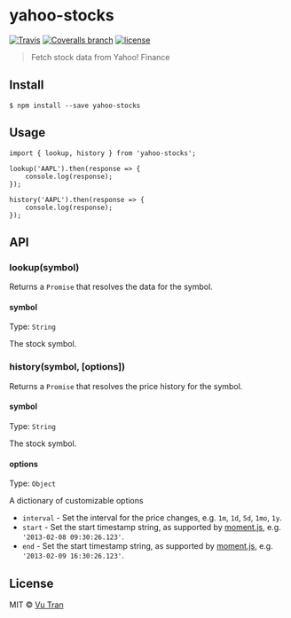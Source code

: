 # yahoo-stocks

[![Travis](https://img.shields.io/travis/vutran/yahoo-stocks/develop.svg?maxAge=2592000&style=flat-square)](https://travis-ci.org/vutran/yahoo-stocks) [![Coveralls branch](https://img.shields.io/coveralls/vutran/yahoo-stocks/develop.svg?maxAge=2592000&style=flat-square)](https://coveralls.io/github/vutran/yahoo-stocks) [![license](https://img.shields.io/github/license/vutran/yahoo-stocks.svg?maxAge=2592000&style=flat-square)](LICENSE)

> Fetch stock data from Yahoo! Finance

## Install

```
$ npm install --save yahoo-stocks
```

## Usage

```
import { lookup, history } from 'yahoo-stocks';

lookup('AAPL').then(response => {
    console.log(response);
});

history('AAPL').then(response => {
    console.log(response);
});
```

## API

### lookup(symbol)

Returns a `Promise` that resolves the data for the symbol.

#### symbol

Type: `String`

The stock symbol.

### history(symbol, [options])

Returns a `Promise` that resolves the price history for the symbol.

#### symbol

Type: `String`

The stock symbol.

#### options

Type: `Object`

A dictionary of customizable options

- `interval` - Set the interval for the price changes, e.g. `1m`, `1d`, `5d`, `1mo`, `1y`.
- `start` - Set the start timestamp string, as supported by [moment.js](https://momentjs.com/docs/#/parsing/string/), e.g. `'2013-02-08 09:30:26.123'`.
- `end` - Set the start timestamp string, as supported by [moment.js](https://momentjs.com/docs/#/parsing/string/), e.g. `'2013-02-09 16:30:26.123'`.

## License

MIT © [Vu Tran](https://github.com/vutran/)
